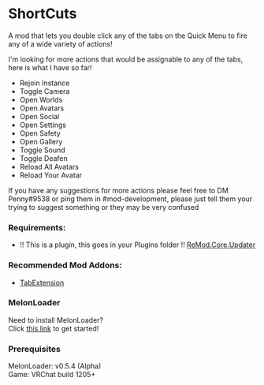 # ShortCuts

A mod that lets you double click any of the tabs on the Quick Menu to fire any of a wide variety of actions!

I'm looking for more actions that would be assignable to any of the tabs, here is what I have so far!
- Rejoin Instance
- Toggle Camera
- Open Worlds
- Open Avatars
- Open Social
- Open Settings
- Open Safety
- Open Gallery
- Toggle Sound
- Toggle Deafen
- Reload All Avatars
- Reload Your Avatar

If you have any suggestions for more actions please feel free to DM Penny#9538 or ping them in #mod-development, please just tell them your trying to suggest something or they may be very confused

### Requirements:

- !! This is a plugin, this goes in your Plugins folder !!
[ReMod.Core.Updater](https://api.vrcmg.com/v1/mods/download/328)

### Recommended Mod Addons:

- [TabExtension](https://github.com/DragonPlayerX/TabExtension)

### MelonLoader
Need to install MelonLoader?<br>
Click [this link](https://melonwiki.xyz/) to get started!

### Prerequisites
MelonLoader: v0.5.4 (Alpha)<br>
Game: VRChat build 1205+<br>
